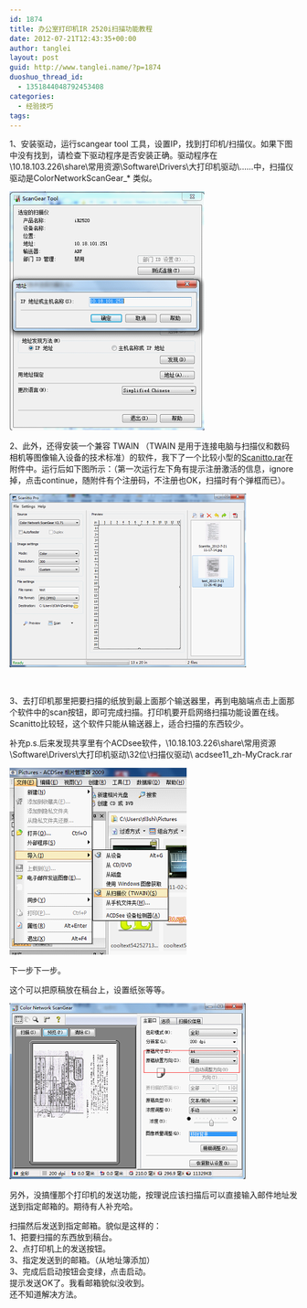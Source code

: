 ```yaml
---
id: 1874
title: 办公室打印机IR 2520i扫描功能教程
date: 2012-07-21T12:43:35+00:00
author: tanglei
layout: post
guid: http://www.tanglei.name/?p=1874
duoshuo_thread_id:
  - 1351844048792453408
categories:
  - 经验技巧
tags:
---
```

1、安装驱动，运行scangear tool 工具，设置IP，找到打印机/扫描仪。如果下图中没有找到，请检查下驱动程序是否安装正确。驱动程序在\\10.18.103.226\share\常用资源\Software\Drivers\大打印机驱动\……中，扫描仪驱动是ColorNetworkScanGear_* 类似。

<img class="aligncenter" src="/wp-content/uploads/2012/07/072112_0442_IR2520i1.png" alt="" data-pinit="registered" />

2、此外，还得安装一个兼容 TWAIN （TWAIN 是用于连接电脑与扫描仪和数码相机等图像输入设备的技术标准）的软件，我下了一个比较小型的[Scanitto.rar](/wp-content/uploads/2012/07/Scanitto.rar)在附件中。运行后如下图所示：（第一次运行左下角有提示注册激活的信息，ignore掉，点击continue，随附件有个注册码，不注册也OK，扫描时有个弹框而已）。

<img class="aligncenter" src="/wp-content/uploads/2012/07/072112_0442_IR2520i2.png" alt="" data-pinit="registered" />

&nbsp;

3、去打印机那里把要扫描的纸放到最上面那个输送器里，再到电脑端点击上面那个软件中的scan按钮，即可完成扫描。打印机要开启网络扫描功能设置在线。Scanitto比较轻，这个软件只能从输送器上，适合扫描的东西较少。

补充p.s.后来发现共享里有个ACDsee软件，\\10.18.103.226\share\常用资源\Software\Drivers\大打印机驱动\32位\扫描仪驱动\ acdsee11_zh-MyCrack.rar

<img class="aligncenter" src="/wp-content/uploads/2012/07/072112_0442_IR2520i3.png" alt="" data-pinit="registered" />

下一步下一步。

这个可以把原稿放在稿台上，设置纸张等等。

<img class="aligncenter" src="/wp-content/uploads/2012/07/072112_0442_IR2520i4.png" alt="" data-pinit="registered" />

另外，没搞懂那个打印机的发送功能，按理说应该扫描后可以直接输入邮件地址发送到指定邮箱的。期待有人补充哈。

<div>
  扫描然后发送到指定邮箱。貌似是这样的：<br /> 1、把要扫描的东西放到稿台。<br /> 2、点打印机上的发送按钮。<br /> 3、指定发送到的邮箱。（从地址簿添加）<br /> 3、完成后启动按钮会变绿，点击启动。<br /> 提示发送OK了。我看邮箱貌似没收到。<br /> 还不知道解决方法。
</div>
